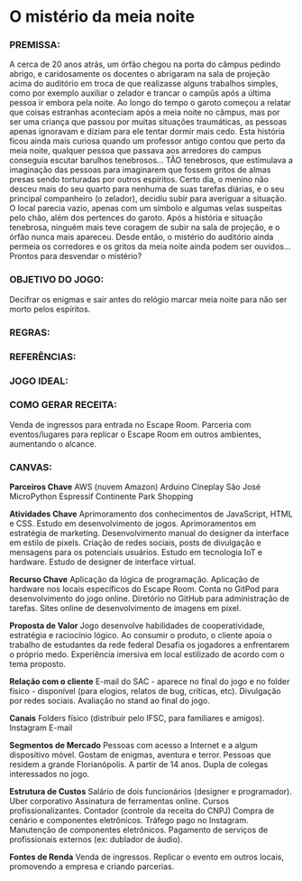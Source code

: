 # O mistério da meia noite

### **PREMISSA:**
A cerca de 20 anos atrás, um órfão chegou na porta do câmpus pedindo abrigo, e caridosamente os docentes o abrigaram na sala de projeção acima do auditório em troca de que realizasse alguns trabalhos simples, como por exemplo auxiliar o zelador e trancar o campûs após a última pessoa ir embora pela noite.
Ao longo do tempo o garoto começou a relatar que coisas estranhas aconteciam após a meia noite no câmpus, mas por ser uma criança que passou por muitas situações traumáticas, as pessoas apenas ignoravam e diziam para ele tentar dormir mais cedo.
Esta história ficou ainda mais curiosa quando um  professor antigo contou que perto da meia noite, qualquer pessoa que passava aos arredores do campus conseguia escutar barulhos tenebrosos… TÃO tenebrosos, que estimulava a imaginação das pessoas para imaginarem que fossem gritos de almas presas sendo torturadas por outros espíritos.
Certo dia, o menino não desceu mais do seu quarto para nenhuma de suas tarefas diárias, e o seu principal companheiro (o zelador), decidiu subir para averiguar a situação. O local parecia vazio, apenas com um símbolo e algumas velas suspeitas pelo chão, além dos pertences do garoto. Após a história e situação tenebrosa, ninguém mais teve coragem de subir na sala de projeção, e o órfão nunca mais apareceu.
Desde então, o mistério do auditório ainda permeia os corredores e os gritos da meia noite ainda podem ser ouvidos… 
Prontos para desvendar o mistério?

### **OBJETIVO DO JOGO:**
Decifrar os enigmas e sair antes do relógio marcar meia noite para não ser morto pelos espíritos.

### **REGRAS:**

### **REFERÊNCIAS:**

### **JOGO IDEAL:**

### **COMO GERAR RECEITA:**
Venda de ingressos para entrada no Escape Room.
Parceria com eventos/lugares para replicar o Escape Room em outros ambientes, aumentando o alcance.

### **CANVAS:**

**Parceiros Chave**
    AWS (nuvem Amazon)
    Arduino
    Cineplay São José
    MicroPython
    Espressif
    Continente Park Shopping

**Atividades Chave**
    Aprimoramento dos conhecimentos de JavaScript, HTML e CSS.
    Estudo em desenvolvimento de jogos.
    Aprimoramentos em estratégia de marketing.
    Desenvolvimento manual do designer da interface em estilo de pixels.
    Criação de redes sociais, posts de divulgação e mensagens para os potenciais usuários.
    Estudo em tecnologia IoT e hardware.
    Estudo de designer de interface virtual.

**Recurso Chave**
    Aplicação da lógica de programação.
    Aplicação de hardware nos locais específicos do Escape Room.
    Conta no GitPod para desenvolvimento do jogo online.
    Diretório no GitHub para administração de tarefas.
    Sites online de desenvolvimento de imagens em pixel.
    
**Proposta de Valor**
    Jogo desenvolve habilidades de cooperatividade, estratégia e raciocínio lógico.
    Ao consumir o produto, o cliente apoia o trabalho de estudantes da rede federal
    Desafia os jogadores a enfrentarem o próprio medo.
    Experiência imersiva em local estilizado de acordo com o tema proposto.

**Relação com o cliente**
    E-mail do SAC - aparece no final do jogo e no folder físico - disponível (para elogios, relatos de bug, críticas, etc).
    Divulgação por redes sociais.
    Avaliação no stand ao final do jogo.

**Canais**
    Folders físico (distribuir pelo IFSC, para familiares e amigos).
    Instagram
    E-mail

**Segmentos de Mercado**
    Pessoas com acesso a Internet e a algum dispositivo móvel.
    Gostam de enigmas, aventura e terror.
    Pessoas que residem a grande Florianópolis.
    A partir de 14 anos.
    Dupla de colegas interessados no jogo.

**Estrutura de Custos**
    Salário de dois funcionários (designer e programador).
    Uber corporativo
    Assinatura de ferramentas online.
    Cursos profissionalizantes.
    Contador (controle da receita do CNPJ)
    Compra de cenário e componentes eletrônicos.
    Tráfego pago no Instagram.
    Manutenção de componentes eletrônicos.
    Pagamento de serviços de profissionais externos (ex: dublador de áudio).

**Fontes de Renda**
    Venda de ingressos.
    Replicar o evento em outros locais, promovendo a empresa e criando parcerias.